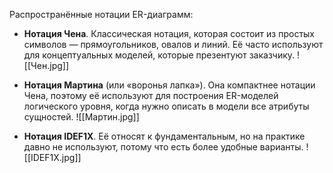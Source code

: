 Распространённые нотации ER-диаграмм:
- **Нотация Чена**. Классическая нотация, которая состоит из простых символов — прямоугольников, овалов и линий. Её часто используют для концептуальных моделей, которые презентуют заказчику.
	![[Чен.jpg]]

- **Нотация Мартина** (или «воронья лапка»). Она компактнее нотации Чена, поэтому её используют для построения ER-моделей логического уровня, когда нужно описать в модели все атрибуты сущностей.
	![[Мартин.jpg]]

- **Нотация IDEF1X**. Её относят к фундаментальным, но на практике давно не используют, потому что есть более удобные варианты.
	![[IDEF1X.jpg]]